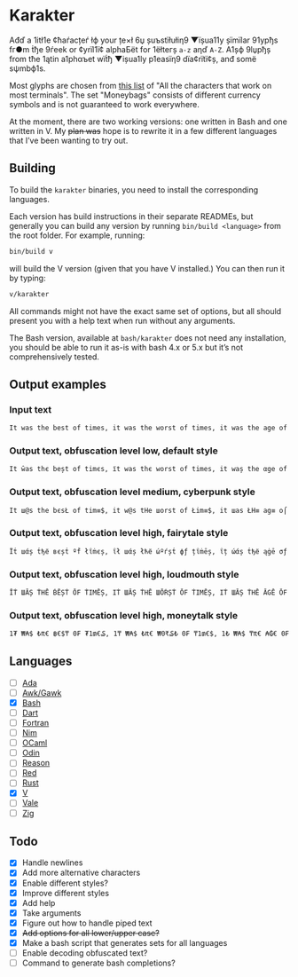 # Karakter

Ađď а 1itł1e ¢ћаѓacțeѓ łф your țe×ł 6џ șuъstїłułiη9 ▼їșua11y șїmїlar 91ypђs fг●m ṫђe 9ѓeek or ¢yrїl1ї¢ аlphaБёt fоr 1ёłteгș `a-z` aηď `A-Z`. A1șф 9lџpђș from tћe 1ątin a1phαъet wїṫђ ▼ișua1ly p1easїη9 dїa¢rїtї¢ș, anđ sоmё sψmbф1s.

Most glyphs are chosen from [this list](https://github.com/ehmicky/cross-platform-terminal-characters) of "All the characters that work on most terminals". The set "Moneybags" consists of different currency symbols and is not guaranteed to work everywhere.

At the moment, there are two working versions: one written in Bash and one written in V. My ~~plan was~~ hope is to rewrite it in a few different languages that I’ve been wanting to try out.

## Building

To build the `karakter` binaries, you need to install the corresponding languages.

Each version has build instructions in their separate READMEs, but generally you can build any version by running `bin/build <language>` from the root folder. For example, running:

```bash
bin/build v
```

will build the V version (given that you have V installed.) You can then run it by typing:

```bash
v/karakter
```

All commands might not have the exact same set of options, but all should present you with a help text when run without any arguments.

The Bash version, available at `bash/karakter` does not need any installation, you should be able to run it as-is with bash 4.x or 5.x but it’s not comprehensively tested.

## Output examples

### Input text

```txt
It was the best of times, it was the worst of times, it was the age of wisdom, it was the age of foolishness, it was the epoch of belief, it was the epoch of incredulity, it was the season of Light, it was the season of Darkness, it was the spring of hope, it was the winter of despair, we had everything before us, we had nothing before us, we were all going direct to Heaven, we were all going direct the other way – in short, the period was so far like the present period, that some of its noisiest authorities insisted on its being received, for good or for evil, in the superlative degree of comparison only.
```

### Output text, obfuscation level low, default style

```txt
It ŵas thє beșt оf timєs, їt was thє worst of times, it waș the αge of wisdom, it was the ąge of foolїshness, it was the epoch of belief, iț ώas łhe epо¢ђ of incredulity, it шas the seąson of Light, it was the seasфη of Đarkness, it was the șpring of hope, it waș țhe winter of despair, we ђαd everything beforє us, we haď nothing before us, ŵe werє a11 going dire¢t to Heaven, we werє all going dїrёct tћe other way – in shoѓt, the pєriod was so fаr 1ike the present period, that some of its nфisiest authoгiłies iηsisted оn ițs bєing recёived, for gooď оr for evїl, in țhe șuperlative degгeё of comparison only.
```

### Output text, obfuscation level medium, cyberpunk style

```txt
It ш@s the bєsŁ of tim≡$, it w@s tHe шоrst of Łim≡$, it шas ŁH≡ аg≡ o⌠ w¡$ďøm, ī┪ ш@s thє ag≡ оf fo●lishπes$, iŁ шas Łhe ≡pø¢H ●f belıef, iŁ ша$ tHє ep●ch о⌠ :nc┍єďulity, īŁ wα$ ┪h≡ $ea$o∩ оf Ľi9ht, īŁ w@$ ŁHe sє@$■Π of Daяκπє$$, :Ł wα$ tHє $p┎īn9 о⌠ høp≡, iŁ ш@s tHe wint≡r of ďєsp@ıя, шє Hαd e▼eгy┪h¡∩g bє⌠оre u$, we Hαď ∩o┪H¡Πg 6єfoгє u$, шe шe┎e αll go¡π9 ďi┎≡ct ┪o He@▼en, we шє┍e a1l 9■iΠg ďir≡ct ŁHe o┪her ш@џ – ¡n $Hort, thє p≡г¡●ď was $o fаr lıke the p┎≡$e∩t pe┍ioď, tHat s●mє ■f it$ πoisie$┪ aμ┪Hor:t:≡s ins:steď ●n its b≡ın9 гec≡ived, fø┎ 9ø●d оr ⌠●r ≡▼ı1, in Łh≡ sup≡гlα┪īvє ďegr≡є о⌠ ¢ompaгıson o∩1y.
```

### Output text, obfuscation level high, fairytale style

```txt
Ϊṫ шάș ṫђё вєșṫ ºḟ łΐṁєș, ΐł шάș łћё ώºѓșṫ фƒ țΐṁēș, ΐț ώάș ṫђё ąġē σƒ шΐșδσṁ, ΐṫ шάș ṫђє ąġё σƒ ƒооļїșћηєșș, їł шąș łђё єpºςђ ºƒ Бēļїēƒ, їṫ шąș ṫћё єpоςђ фḟ їņςѓєδΰľїłψ, їł ŵąș łђē șєąșфņ фḟ Ļїġђț, ΐł ŵąș łђё șёąșфņ ºḟ Ďąѓkņēșș, їł ώάș țђē șpгїηġ фḟ ђºpē, їṫ ŵąș ṫђє ŵїņțєѓ σḟ ďєșpαΐг, ώё ћαḋ ēνёѓџłћΐñġ вēƒσгє ΰș, шё ђάđ ησṫђΐηġ ḃёƒºѓё υș, ώё ŵєгē αļľ ġºїņġ ďΐѓєςł țф нєάνєη, ώє шєѓē άľļ ġфїņġ ďΐѓєςț ṫћē фṫћёг шąψ – ΐņ șћσѓṫ, ṫђē pёѓΐºđ ŵάș șº ƒάѓ ľΐkē țђё pгёșєñṫ pёѓїоδ, ṫћάł șºṁє оḟ ΐțș ñºΐșїєșł ąΰțћфѓїṫΐєș ΐñșїșłēď ºņ ΐłș Бєїņġ ѓēςёΐνēđ, ḟог ġºфđ σѓ ƒºг ēνΐľ, їη ṫђє șΰpєѓľάṫΐνē δєġѓєё ºḟ ςºṁpαгΐșоñ оņľψ.
```

### Output text, obfuscation level high, loudmouth style

```txt
ĪṪ ШĀȘ ṪHĒ ḂĒȘṪ ŌF ṪIMĒȘ, IṪ ШĀȘ ṪHĒ ШŌŔȘṪ ŌF ṪIMĒȘ, IṪ ШĀȘ ṪHĒ ĀGĒ ŌF ШIȘĐŌM, IṪ ШĀȘ ṪHĒ ĀGĒ ŌF FŌŌLIȘHПĒȘȘ, IṪ ШĀȘ ṪHĒ ĒРŌČH ŌF ḂĒLIĒF, IṪ ШĀȘ ṪHĒ ĒРŌČH ŌF IПČŔĒĐŪLIṪЏ, IṪ ШĀȘ ṪHĒ ȘĒĀȘŌП ŌF LIGHṪ, IṪ ШĀȘ ṪHĒ ȘĒĀȘŌП ŌF ĐĀŔЌПĒȘȘ, IṪ ШĀȘ ṪHĒ ȘРŔIПG ŌF HŌРĒ, IṪ ШĀȘ ṪHĒ ШIПṪĒŔ ŌF ĐĒȘРĀIŔ, ШĒ HĀĐ ĒVĒŔЏṪHIПG ḂĒFŌŔĒ ŪȘ, ШĒ HĀĐ ПŌṪHIПG ḂĒFŌŔĒ ŪȘ, ШĒ ШĒŔĒ ĀLL GŌIПG ĐIŔĒČṪ ṪŌ ĦĒĀVĒП, ШĒ ШĒŔĒ ĀLL GŌIПG ĐIŔĒČṪ ṪHĒ ŌṪHĒŔ ШĀЏ – IП ȘHŌŔṪ, ṪHĒ РĒŔIŌĐ ШĀȘ ȘŌ FĀŔ LIЌĒ ṪHĒ РŔĒȘĒПṪ РĒŔIŌĐ, ṪHĀṪ ȘŌMĒ ŌF IṪȘ ПŌIȘIĒȘṪ ĀŪṪHŌŔIṪIĒȘ IПȘIȘṪĒĐ ŌП IṪȘ ḂĒIПG ŔĒČĒIVĒĐ, FŌŔ GŌŌĐ ŌŔ FŌŔ ĒVIL, IП ṪHĒ ȘŪРĒŔLĀṪIVĒ ĐĒGŔĒĒ ŌF ČŌMРĀŔIȘŌП ŌПLЏ. 
```

### Output text, obfuscation level high, moneytalk style
```txt
1₮ ₩₳$ ₺₶€ ฿€$₸ 0₣ ₮1₥€₷, 1₸ ₩₳$ ₺₶€ ₩0₹₷₺ 0₣ ₸1₥€$, 1₺ ₩₳$ ₸₶€ ₳₲€ 0₣ ₩1$₫0₥, 1₺ ₩₳$ ₺₶€ ₳₲€ 0₣ ₣00£1₷₶₪€₷$, 1₮ ₩₳$ ₸₶€ €₱0₵₶ 0₣ ৳€£1€₣, 1₸ ₩₳$ ₺₶€ €₱0₵₶ 0₣ 1₪₵₹€₫U£1₮¥, 1₺ ₩₳$ ₮₶€ ₷€₳₷0₪ 0₣ £1₲₶₸, 1₮ ₩₳₷ ₸₶€ ₷€₳₷0₪ 0₣ ₫₳₹₭₪€$$, 1₮ ₩₳$ ₮₶€ $₽₹1₦₲ 0₣ ₶0₱€, 1₮ ₩₳$ ₸₶€ ₩1₦₸€₹ 0₣ ₫€$₱₳1₹, ₩€ ₶₳₫ €V€₹¥₸₶1₦₲ ฿€₣0₹€ U$, ₩€ ₶₳₫ ₪0₺₶1₦₲ ৳€₣0₹€ U$, ₩€ ₩€₹€ ₳££ ₲01₪₲ ₫1₹€₵₺ ₸0 ₶€₳V€₦, ₩€ ₩€₹€ ₳££ ₲01₪₲ ₫1₹€₡₸ ₮₶€ 0₸₶€₹ ₩₳¥ – 1₪ $₶0₹₸, ₸₶€ ₽€₹10₫ ₩₳₷ ₷0 ₣₳₹ £1₭€ ₺₶€ ₽₹€₷€₪₮ ₱€₹10₫, ₸₳₮ $0₥€ 0₣ 1₸$ ₦01$1€$₮ ₳U₸₶0₹1₸1€$ 1₦₷1$₮€₫ 0₦ 1₸₷ ৳€1₦₲ ₹€₵€1V€₫, ₣0₹ ₲00₫ 0₹ ₣0₹ €V1£, 1₪ ₮₶€ ₷U₽€₹£₳₸1V€ ₫€₲₹€€ 0₣ ₡0₥₱₳₹1$0₦ 0₪£¥.
```

## Languages

- [ ] [Ada](https://www.adaic.org/)
- [ ] [Awk/Gawk](https://www.gnu.org/software/gawk/manual/gawk.html)
- [x] [Bash](https://www.gnu.org/software/bash/)
- [ ] [Dart](https://dart.dev/)
- [ ] [Fortran](https://fortran-lang.org/)
- [ ] [Nim](https://nim-lang.org/)
- [ ] [OCaml](https://ocaml.org/)
- [ ] [Odin](https://odin-lang.org/)
- [ ] [Reason](https://reasonml.github.io/en/)
- [ ] [Red](https://www.red-lang.org/)
- [ ] [Rust](https://www.rust-lang.org/)
- [x] [V](https://vlang.io/)
- [ ] [Vale](https://vale.dev/)
- [ ] [Zig](https://ziglang.org/)

## Todo

- [x] Handle newlines
- [x] Add more alternative characters
- [x] Enable different styles?
- [x] Improve different styles
- [x] Add help
- [x] Take arguments
- [x] Figure out how to handle piped text
- [x] ~~Add options for all lower/upper case?~~
- [x] Make a bash script that generates sets for all languages
- [ ] Enable decoding obfuscated text?
- [ ] Command to generate bash completions?
